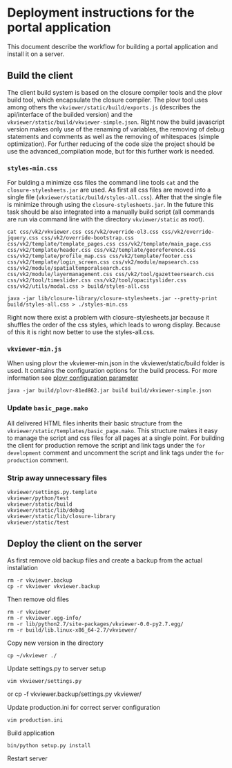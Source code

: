 # Deployment instructions for the portal application

This document describe the workflow for building a portal application and install it on a server. 

## Build the client 

The client build system is based on the closure compiler tools and the plovr build tool, which encapsulate the closure compiler. The plovr tool uses among others the `vkviewer/static/build/exports.js` (describes the api/interface of the builded version) and the `vkviewer/static/build/vkviewer-simple.json`. Right now the build javascript version makes only use of the renaming of variables, the removing of debug statements and comments as well as the removing of whitespaces (simple optimization). For further reducing of the code size the project should be use the advanced_compilation mode, but for this further work is needed.

### `styles-min.css`

For bulding a minimize css files the command line tools `cat` and the `closure-stylesheets.jar` are used. As first all css files are moved into a single file (`vkviewer/static/build/styles-all.css`). After that the single file is minimize through using the `closure-stylesheets.jar`. In the future this task should be also integrated into a manually build script (all commands are run via command line with the directory `vkviewer/static` as root).

	cat css/vk2/vkviewer.css css/vk2/override-ol3.css css/vk2/override-jquery.css css/vk2/override-bootstrap.css css/vk2/template/template_pages.css css/vk2/template/main_page.css css/vk2/template/header.css css/vk2/template/georeference.css css/vk2/template/profile_map.css css/vk2/template/footer.css css/vk2/template/login_screen.css css/vk2/module/mapsearch.css css/vk2/module/spatialtemporalsearch.css css/vk2/module/layermanagement.css css/vk2/tool/gazetteersearch.css css/vk2/tool/timeslider.css css/vk2/tool/opacityslider.css css/vk2/utils/modal.css > build/styles-all.css

	java -jar lib/closure-library/closure-stylesheets.jar --pretty-print build/styles-all.css > ./styles-min.css

Right now there exist a problem with closure-stylesheets.jar because it shuffles the order of the css styles, which leads to wrong display. Because of this it is right now better to use the styles-all.css.

### `vkviewer-min.js`

When using plovr the vkviewer-min.json in the vkviewer/static/build folder is used. It contains the configuration options for the build process. For more information see [plovr configuration parameter](http://code.google.com/p/plovr/)

	java -jar build/plovr-81ed862.jar build build/vkviewer-simple.json

### Update `basic_page.mako`

All delivered HTML files inherits their basic structure from the `vkviewer/static/templates/basic_page.mako`. This structure makes it easy to manage the script and css files for all pages at a single point. For building the client for production remove the script and link tags under the `for development` comment and uncomment the script and link tags under the `for production` comment.

### Strip away unnecessary files

	vkviewer/settings.py.template
	vkviewer/python/test
	vkviewer/static/build
	vkviewer/static/lib/debug
	vkviewer/static/lib/closure-library
	vkviewer/static/test

## Deploy the client on the server

As first remove old backup files and create a backup from the actual installation

	rm -r vkviewer.backup
	cp -r vkviewer vkviewer.backup

Then remove old files

	rm -r vkviewer
	rm -r vkviewer.egg-info/
	rm -r lib/python2.7/site-packages/vkviewer-0.0-py2.7.egg/
	rm -r build/lib.linux-x86_64-2.7/vkviewer/

Copy new version in the directory

	cp ~/vkviewer ./

Update settings.py to server setup

	vim vkviewer/settings.py  
or
	cp -f vkviewer.backup/settings.py vkviewer/

Update production.ini for correct server configuration

 	vim production.ini

Build application

	bin/python setup.py install

Restart server
	
